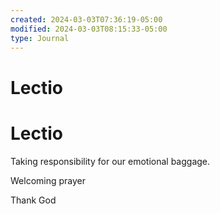 ```yaml
---
created: 2024-03-03T07:36:19-05:00
modified: 2024-03-03T08:15:33-05:00
type: Journal
---
```


# Lectio

# Lectio

Taking responsibility for our emotional baggage.

Welcoming prayer 

Thank God
